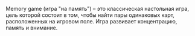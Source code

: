Memory game (игра "на память") – это классическая настольная игра, цель которой состоит в том, чтобы найти пары одинаковых карт, расположенных на игровом поле. Игра развивает концентрацию, память и внимание.